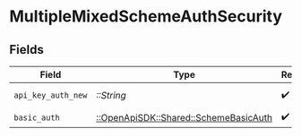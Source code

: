 # MultipleMixedSchemeAuthSecurity


## Fields

| Field                                                                           | Type                                                                            | Required                                                                        | Description                                                                     | Example                                                                         |
| ------------------------------------------------------------------------------- | ------------------------------------------------------------------------------- | ------------------------------------------------------------------------------- | ------------------------------------------------------------------------------- | ------------------------------------------------------------------------------- |
| `api_key_auth_new`                                                              | *::String*                                                                      | :heavy_check_mark:                                                              | N/A                                                                             | Token <YOUR_API_KEY>                                                            |
| `basic_auth`                                                                    | [::OpenApiSDK::Shared::SchemeBasicAuth](../../models/shared/schemebasicauth.md) | :heavy_check_mark:                                                              | N/A                                                                             |                                                                                 |